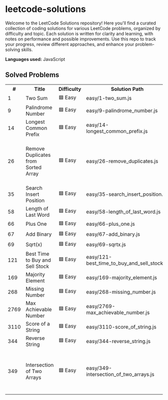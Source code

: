 # leetcode-solutions

Welcome to the LeetCode Solutions repository! Here you'll find a curated collection of coding solutions for various LeetCode problems, organized by difficulty and topic. Each solution is written for clarity and learning, with notes on performance and possible improvements. Use this repo to track your progress, review different approaches, and enhance your problem-solving skills.

**Languages used:** JavaScript

## Solved Problems

<table>
	<tr>
		<th>#</th>
		<th>Title</th>
		<th>Difficulty</th>
		<th>Solution Path</th>
		<th>Status</th>
		<th>Comment</th>
	</tr>
		<tr><td>1</td><td>Two Sum</td><td>🟦 Easy</td><td>easy/1-two_sum.js</td><td>✅</td><td></td></tr>
		<tr><td>9</td><td>Palindrome Number</td><td>🟦 Easy</td><td>easy/9-palindrome_number.js</td><td>✅</td><td></td></tr>
		<tr><td>14</td><td>Longest Common Prefix</td><td>🟦 Easy</td><td>easy/14-longest_common_prefix.js</td><td>✅</td><td></td></tr>
		<tr><td>26</td><td>Remove Duplicates from Sorted Array</td><td>🟦 Easy</td><td>easy/26-remove_duplicates.js</td><td>✅</td><td>Uses two-pointer technique; consider edge cases and optimizations.</td></tr>
		<tr><td>35</td><td>Search Insert Position</td><td>🟦 Easy</td><td>easy/35-search_insert_position.js</td><td>✅</td><td></td></tr>
		<tr><td>58</td><td>Length of Last Word</td><td>🟦 Easy</td><td>easy/58-length_of_last_word.js</td><td>✅</td><td></td></tr>
		<tr><td>66</td><td>Plus One</td><td>🟦 Easy</td><td>easy/66-plus_one.js</td><td>✅</td><td></td></tr>
		<tr><td>67</td><td>Add Binary</td><td>🟦 Easy</td><td>easy/67-add_binary.js</td><td>✅</td><td></td></tr>
		<tr><td>69</td><td>Sqrt(x)</td><td>🟦 Easy</td><td>easy/69-sqrtx.js</td><td>✅</td><td></td></tr>
		<tr><td>121</td><td>Best Time to Buy and Sell Stock</td><td>🟦 Easy</td><td>easy/121-best_time_to_buy_and_sell_stock.js</td><td>✅</td><td></td></tr>
		<tr><td>169</td><td>Majority Element</td><td>🟦 Easy</td><td>easy/169-majority_element.js</td><td>✅</td><td></td></tr>
		<tr><td>268</td><td>Missing Number</td><td>🟦 Easy</td><td>easy/268-missing_number.js</td><td>✅</td><td></td></tr>
		<tr><td>2769</td><td>Max Achievable Number</td><td>🟦 Easy</td><td>easy/2769-max_achievable_number.js</td><td>✅</td><td></td></tr>
		<tr><td>3110</td><td>Score of a String</td><td>🟦 Easy</td><td>easy/3110-score_of_string.js</td><td>✅</td><td></td></tr>
		<tr><td>344</td><td>Reverse String</td><td>🟦 Easy</td><td>easy/344-reverse_string.js</td><td>✅</td><td></td></tr>
		<tr><td>349</td><td>Intersection of Two Arrays</td><td>🟦 Easy</td><td>easy/349-intersection_of_two_arrays.js</td><td>🟡</td><td>The solution needs to be enhanced due to its slow execution time.</td></tr>
</table>
